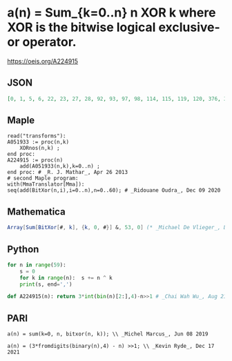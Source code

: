 # a\(n\) \= Sum\_\{k\=0\.\.n\} n XOR k where XOR is the bitwise logical exclusive\-or operator\.
https://oeis.org/A224915
## JSON
```JSON
[0, 1, 5, 6, 22, 23, 27, 28, 92, 93, 97, 98, 114, 115, 119, 120, 376, 377, 381, 382, 398, 399, 403, 404, 468, 469, 473, 474, 490, 491, 495, 496, 1520, 1521, 1525, 1526, 1542, 1543, 1547, 1548, 1612, 1613, 1617, 1618, 1634, 1635, 1639, 1640, 1896, 1897, 1901, 1902, 1918]
```
## Maple
```Maple
read("transforms"):
A051933 := proc(n,k)
    XORnos(n,k) ;
end proc:
A224915 := proc(n)
    add(A051933(n,k),k=0..n) ;
end proc: # _R. J. Mathar_, Apr 26 2013
# second Maple program:
with(MmaTranslator[Mma]):
seq(add(BitXor(n,i),i=0..n),n=0..60); # _Ridouane Oudra_, Dec 09 2020
```
## Mathematica
```Mathematica
Array[Sum[BitXor[#, k], {k, 0, #}] &, 53, 0] (* _Michael De Vlieger_, Dec 09 2020 *)
```
## Python
```Python
for n in range(59):
    s = 0
    for k in range(n):  s += n ^ k
    print(s, end=',')
```
```Python
def A224915(n): return 3*int(bin(n)[2:],4)-n>>1 # _Chai Wah Wu_, Aug 21 2023
```
## PARI
```PARI
a(n) = sum(k=0, n, bitxor(n, k)); \\ _Michel Marcus_, Jun 08 2019
```
```PARI
a(n) = (3*fromdigits(binary(n),4) - n) >>1; \\ _Kevin Ryde_, Dec 17 2021
```
